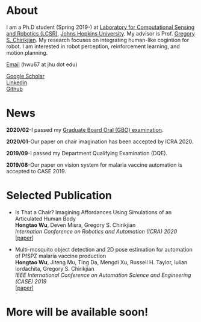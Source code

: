 # About
I am a Ph.D student (Spring 2019-) at [Laboratory for Computational Sensing and Robotics (LCSR)](https://lcsr.jhu.edu/), [Johns Hopkins University](https://www.jhu.edu/). My advisor is Prof. [Gregory S. Chirikjian](https://me.jhu.edu/faculty/gregory-s-chirikjian/). My research focuses on integrating human-like cogintion for robot. I am interested in robot perception, reinforcement learning, and motion planning.

[Email](mailto:hwu67@jhu.edu) (hwu67 at jhu dot edu)

[Google Scholar](https://scholar.google.com/citations?user=7u0TYgIAAAAJ&hl=en)  
[Linkedin](https://www.linkedin.com/me/profile-views/urn:li:wvmp:summary/)  
[Github](https://github.com/jaydenwu17)


# News
**2020/02**-I passed my [Graduate Board Oral (GBO) examination](https://homewoodgrad.jhu.edu/academics/graduate-board/graduate-board-oral-exams/).

**2020/01**-Our paper on chair imagination has been accepted by ICRA 2020.

**2019/09**-I passed my Department Qualifying Examination (DQE).

**2019/08**-Our paper on vision system for malaria vaccine automation is accepted to CASE 2019.

# Selected Publication
* Is That a Chair? Imagining Affordances Using Simulations of an Articulated Human Body <br />
  **Hongtao Wu**, Deven Misra, Gregory S. Chirikjian <br />
  *Internation Conference on Robotics and Automation (ICRA) 2020* <br />
  [[paper](https://arxiv.org/abs/1909.07572)]
 

* Multi-mosquito object detection and 2D pose estimation for automation of PfSPZ malaria vaccine production <br />
  **Hongtao Wu**, Jiteng Mu, Ting Da, Mengdi Xu, Russell H. Taylor, Iulian Iordachita, Gregory S. Chirikjian <br />
  *IEEE International Conference on Automation Science and Engineering (CASE) 2019* <br />
  [[paper](https://ieeexplore.ieee.org/abstract/document/8842953)]

# More will be available soon!
